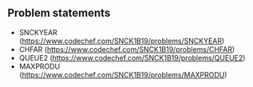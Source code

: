 ## Problem statements
- SNCKYEAR (https://www.codechef.com/SNCK1B19/problems/SNCKYEAR)
- CHFAR (https://www.codechef.com/SNCK1B19/problems/CHFAR)
- QUEUE2 (https://www.codechef.com/SNCK1B19/problems/QUEUE2)
- MAXPRODU (https://www.codechef.com/SNCK1B19/problems/MAXPRODU)

